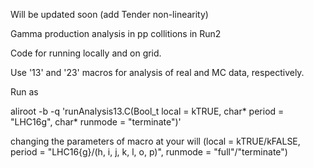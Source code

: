 Will be updated soon (add Tender non-linearity)

Gamma production analysis in pp collitions in Run2

Code for running locally and on grid.

Use '13' and '23' macros for analysis of real and MC data, respectively.

Run as 

aliroot -b -q  'runAnalysis13.C(Bool_t local = kTRUE, char* period = "LHC16g", char* runmode = "terminate")'

changing the parameters of macro at your will
(local = kTRUE/kFALSE, period = "LHC16{g}/(h, i, j, k, l, o, p)", runmode = "full"/"terminate")


